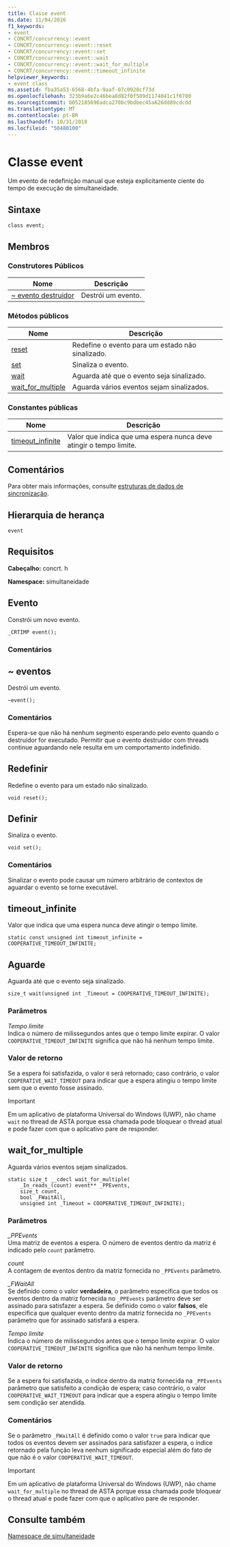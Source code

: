 ```yaml
---
title: Classe event
ms.date: 11/04/2016
f1_keywords:
- event
- CONCRT/concurrency::event
- CONCRT/concurrency::event::reset
- CONCRT/concurrency::event::set
- CONCRT/concurrency::event::wait
- CONCRT/concurrency::event::wait_for_multiple
- CONCRT/concurrency::event::timeout_infinite
helpviewer_keywords:
- event class
ms.assetid: fba35a53-6568-4bfa-9aaf-07c0928cf73d
ms.openlocfilehash: 323b9a6e2c46bea8d82f0f589d1174041c1f0780
ms.sourcegitcommit: 6052185696adca270bc9bdbec45a626dd89cdcdd
ms.translationtype: MT
ms.contentlocale: pt-BR
ms.lasthandoff: 10/31/2018
ms.locfileid: "50480100"
---
```

# <a name="event-class"></a>Classe event

Um evento de redefinição manual que esteja explicitamente ciente do tempo de execução de simultaneidade.

## <a name="syntax"></a>Sintaxe

```
class event;
```

## <a name="members"></a>Membros

### <a name="public-constructors"></a>Construtores Públicos

|Nome|Descrição|
|----------|-----------------|
|[~ evento destruidor](#dtor)|Destrói um evento.|

### <a name="public-methods"></a>Métodos públicos

|Nome|Descrição|
|----------|-----------------|
|[reset](#reset)|Redefine o evento para um estado não sinalizado.|
|[set](#set)|Sinaliza o evento.|
|[wait](#wait)|Aguarda até que o evento seja sinalizado.|
|[wait_for_multiple](#wait_for_multiple)|Aguarda vários eventos sejam sinalizados.|

### <a name="public-constants"></a>Constantes públicas

|Nome|Descrição|
|----------|-----------------|
|[timeout_infinite](#timeout_infinite)|Valor que indica que uma espera nunca deve atingir o tempo limite.|

## <a name="remarks"></a>Comentários

Para obter mais informações, consulte [estruturas de dados de sincronização](../../../parallel/concrt/synchronization-data-structures.md).

## <a name="inheritance-hierarchy"></a>Hierarquia de herança

`event`

## <a name="requirements"></a>Requisitos

**Cabeçalho:** concrt. h

**Namespace:** simultaneidade

##  <a name="ctor"></a> Evento

Constrói um novo evento.

```
_CRTIMP event();
```

### <a name="remarks"></a>Comentários

##  <a name="dtor"></a> ~ eventos

Destrói um evento.

```
~event();
```

### <a name="remarks"></a>Comentários

Espera-se que não há nenhum segmento esperando pelo evento quando o destruidor for executado. Permitir que o evento destruidor com threads continue aguardando nele resulta em um comportamento indefinido.

##  <a name="reset"></a> Redefinir

Redefine o evento para um estado não sinalizado.

```
void reset();
```

##  <a name="set"></a> Definir

Sinaliza o evento.

```
void set();
```

### <a name="remarks"></a>Comentários

Sinalizar o evento pode causar um número arbitrário de contextos de aguardar o evento se torne executável.

##  <a name="timeout_infinite"></a> timeout_infinite

Valor que indica que uma espera nunca deve atingir o tempo limite.

```
static const unsigned int timeout_infinite = COOPERATIVE_TIMEOUT_INFINITE;
```

##  <a name="wait"></a> Aguarde

Aguarda até que o evento seja sinalizado.

```
size_t wait(unsigned int _Timeout = COOPERATIVE_TIMEOUT_INFINITE);
```

### <a name="parameters"></a>Parâmetros

*Tempo limite*<br/>
Indica o número de milissegundos antes que o tempo limite expirar. O valor `COOPERATIVE_TIMEOUT_INFINITE` significa que não há nenhum tempo limite.

### <a name="return-value"></a>Valor de retorno

Se a espera foi satisfazida, o valor `0` será retornado; caso contrário, o valor `COOPERATIVE_WAIT_TIMEOUT` para indicar que a espera atingiu o tempo limite sem que o evento fosse assinado.

> [!IMPORTANT]
>  Em um aplicativo de plataforma Universal do Windows (UWP), não chame `wait` no thread de ASTA porque essa chamada pode bloquear o thread atual e pode fazer com que o aplicativo pare de responder.

##  <a name="wait_for_multiple"></a> wait_for_multiple

Aguarda vários eventos sejam sinalizados.

```
static size_t __cdecl wait_for_multiple(
    _In_reads_(count) event** _PPEvents,
    size_t count,
    bool _FWaitAll,
    unsigned int _Timeout = COOPERATIVE_TIMEOUT_INFINITE);
```

### <a name="parameters"></a>Parâmetros

*_PPEvents*<br/>
Uma matriz de eventos a espera. O número de eventos dentro da matriz é indicado pelo `count` parâmetro.

*count*<br/>
A contagem de eventos dentro da matriz fornecida no `_PPEvents` parâmetro.

*_FWaitAll*<br/>
Se definido como o valor **verdadeira**, o parâmetro especifica que todos os eventos dentro da matriz fornecida no `_PPEvents` parâmetro deve ser assinado para satisfazer a espera. Se definido como o valor **falsos**, ele especifica que qualquer evento dentro da matriz fornecida no `_PPEvents` parâmetro que for assinado satisfará a espera.

*Tempo limite*<br/>
Indica o número de milissegundos antes que o tempo limite expirar. O valor `COOPERATIVE_TIMEOUT_INFINITE` significa que não há nenhum tempo limite.

### <a name="return-value"></a>Valor de retorno

Se a espera foi satisfazida, o índice dentro da matriz fornecida na `_PPEvents` parâmetro que satisfeito a condição de espera; caso contrário, o valor `COOPERATIVE_WAIT_TIMEOUT` para indicar que a espera atingiu o tempo limite sem condição ser atendida.

### <a name="remarks"></a>Comentários

Se o parâmetro `_FWaitAll` é definido como o valor `true` para indicar que todos os eventos devem ser assinados para satisfazer a espera, o índice retornado pela função leva nenhum significado especial além do fato de que não é o valor `COOPERATIVE_WAIT_TIMEOUT`.

> [!IMPORTANT]
> Em um aplicativo de plataforma Universal do Windows (UWP), não chame `wait_for_multiple` no thread de ASTA porque essa chamada pode bloquear o thread atual e pode fazer com que o aplicativo pare de responder.

## <a name="see-also"></a>Consulte também

[Namespace de simultaneidade](concurrency-namespace.md)
